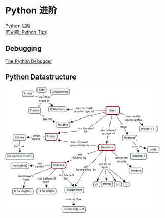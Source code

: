 # Python 进阶
[Python 进阶](https://docs.pythontab.com/interpy/Generators/Generators/)    
[英文版: Python Tips](http://book.pythontips.com/en/latest/lambdas.html)    
## Debugging
[The Python Debugger](https://docs.python.org/3/library/pdb.html)

## Python Datastructure
![Python Datastructure](pythondatastructure.png)

